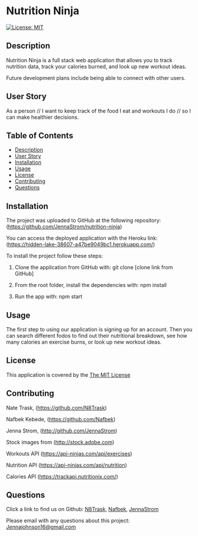 # Nutrition Ninja

  [![License: MIT](https://img.shields.io/badge/License-MIT-yellow.svg)](https://opensource.org/licenses/MIT)

## Description
  Nutrition Ninja is a full stack web application that allows you to track nutrition data, track your calories burned, and look up new workout ideas. 

  Future development plans include being able to connect with other users.

## User Story
As a person // I want to keep track of the food I eat and workouts I do // so I can make healthier decisions.

## Table of Contents
- [Description](#description)
- [User Story](#userstory)
- [Installation](#installation)
- [Usage](#usage)
- [License](#license)
- [Contributing](#contributing)
- [Questions](#questions)

## Installation
The project was uploaded to GitHub at the following repository: (https://github.com/JennaStrom/nutrition-ninja)

You can access the deployed application with the Heroku link: (https://hidden-lake-38607-a47be9049bc1.herokuapp.com/)

To install the project follow these steps:

1. Clone the application from GitHub with:
git clone [clone link from GitHub]

2. From the root folder, install the dependencies with:
npm install

3. Run the app with:
npm start

## Usage
  The first step to using our application is signing up for an account. Then you can search different fodos to find out their nutritional breakdown, see how many calories an exercise burns, or look up new workout ideas.   
  

## License
  This application is covered by the [The MIT License](https://opensource.org/license/mit/)
    

## Contributing
Nate Trask, (https://github.com/N8Trask)

Nafbek Kebede, (https://github.com/Nafbek)

Jenna Strom, (http://github.com/JennaStrom)

Stock images from (http://stock.adobe.com)

Workouts API (https://api-ninjas.com/api/exercises)

Nutrition API (https://api-ninjas.com/api/nutrition)

Calories API (https://trackapi.nutritionix.com/)

## Questions
  Click a link to find us on Github: [N8Trask](https://github.com/N8Trask),
[Nafbek](https://github.com/Nafbek), [JennaStrom](https://github.com/JennaStrom)
 
  Please email with any questions about this project: Jennajohnson16@gmail.com 